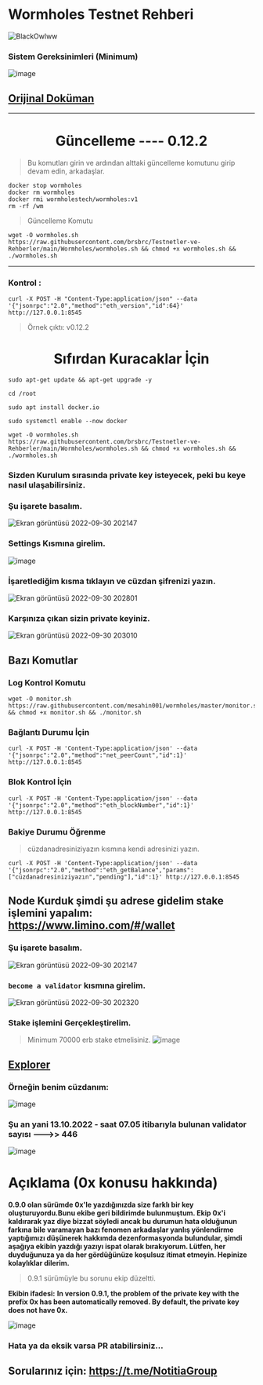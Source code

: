 # Wormholes Testnet Rehberi

![BlackOwlww](https://user-images.githubusercontent.com/107190154/195496348-fabca337-183d-4998-b56c-9527fcb57af0.gif)

### Sistem Gereksinimleri (Minimum)

![image](https://user-images.githubusercontent.com/107190154/193319079-00dd8efb-61ed-4dd7-8d74-f7713cccad12.png)

## [Orijinal Doküman](https://www.wormholes.com/docs/Install/run/index.html)

------------------------------------------------------------------------------------------------------------------

# <h1 align="center">Güncelleme ---- 0.12.2</h1>
> Bu komutları girin ve ardından alttaki güncelleme komutunu girip devam edin, arkadaşlar.
```
docker stop wormholes
docker rm wormholes
docker rmi wormholestech/wormholes:v1 
rm -rf /wm
```
> Güncelleme Komutu
```
wget -O wormholes.sh https://raw.githubusercontent.com/brsbrc/Testnetler-ve-Rehberler/main/Wormholes/wormholes.sh && chmod +x wormholes.sh && ./wormholes.sh
```
--------------------------------------------------------------------------------------------------------------------------------------------------------------

### Kontrol : 
```
curl -X POST -H "Content-Type:application/json" --data '{"jsonrpc":"2.0","method":"eth_version","id":64}' http://127.0.0.1:8545
```

>Örnek çıktı: v0.12.2

# <h1 align="center">Sıfırdan Kuracaklar İçin</h1>
```
sudo apt-get update && apt-get upgrade -y
```
```
cd /root
```
```
sudo apt install docker.io
```
```
sudo systemctl enable --now docker
```
```
wget -O wormholes.sh https://raw.githubusercontent.com/brsbrc/Testnetler-ve-Rehberler/main/Wormholes/wormholes.sh && chmod +x wormholes.sh && ./wormholes.sh
```

### Sizden Kurulum sırasında private key isteyecek, peki bu keye nasıl ulaşabilirsiniz.

### Şu işarete basalım.
![Ekran görüntüsü 2022-09-30 202147](https://user-images.githubusercontent.com/107190154/193323716-ecd5d453-f3f1-49cd-931a-cc151b63d15b.png)

### Settings Kısmına girelim.
![image](https://user-images.githubusercontent.com/107190154/193324401-133be871-43b4-4ac5-8d9e-c0768f28f2c1.png)

### İşaretlediğim kısma tıklayın ve cüzdan şifrenizi yazın.
![Ekran görüntüsü 2022-09-30 202801](https://user-images.githubusercontent.com/107190154/193324554-fe77ddc7-17ea-4fa3-8e65-39d81b5e93ca.png)

### Karşınıza çıkan sizin private keyiniz.
![Ekran görüntüsü 2022-09-30 203010](https://user-images.githubusercontent.com/107190154/193324930-e56d9ccb-b5b4-4c87-8499-38982dbe81ac.png)


## Bazı Komutlar

### Log Kontrol Komutu
```
wget -O monitor.sh https://raw.githubusercontent.com/mesahin001/wormholes/master/monitor.sh && chmod +x monitor.sh && ./monitor.sh
```

### Bağlantı Durumu İçin
```
curl -X POST -H 'Content-Type:application/json' --data '{"jsonrpc":"2.0","method":"net_peerCount","id":1}' http://127.0.0.1:8545
```

### Blok Kontrol İçin
```
curl -X POST -H 'Content-Type:application/json' --data '{"jsonrpc":"2.0","method":"eth_blockNumber","id":1}' http://127.0.0.1:8545
```

### Bakiye Durumu Öğrenme
> cüzdanadresiniziyazın kısmına kendi adresinizi yazın.
```
curl -X POST -H 'Content-Type:application/json' --data '{"jsonrpc":"2.0","method":"eth_getBalance","params":["cüzdanadresiniziyazın","pending"],"id":1}' http://127.0.0.1:8545
```

## Node Kurduk şimdi şu adrese gidelim stake işlemini yapalım: https://www.limino.com/#/wallet

### Şu işarete basalım.
![Ekran görüntüsü 2022-09-30 202147](https://user-images.githubusercontent.com/107190154/193323716-ecd5d453-f3f1-49cd-931a-cc151b63d15b.png)

### `become a validator` kısmına girelim.

![Ekran görüntüsü 2022-09-30 202320](https://user-images.githubusercontent.com/107190154/193323898-b09a073f-8ff3-4a0b-a991-f63086818616.png)

### Stake işlemini Gerçekleştirelim.
> Minimum 70000 erb stake etmelisiniz.
![image](https://user-images.githubusercontent.com/107190154/193324020-c5330cd3-00ba-4fc6-884c-3f8b9195fc6f.png)

## [Explorer](https://www.wormholesscan.com/#/)

### Örneğin benim cüzdanım:

![image](https://user-images.githubusercontent.com/107190154/195496521-7c9560d2-acdc-483f-a87d-5414a4711877.png)

### Şu an yani 13.10.2022 - saat 07.05 itibarıyla bulunan validator sayısı --->> 446

![image](https://user-images.githubusercontent.com/107190154/195496443-f9a8f5ce-18fe-4df6-adcd-a426990c3fe7.png)

# Açıklama (0x konusu hakkında)

**0.9.0 olan sürümde 0x'le yazdığınızda size farklı bir key oluşturuyordu.Bunu ekibe geri bildirimde bulunmuştum. Ekip 0x'i kaldırarak yaz diye bizzat söyledi ancak bu durumun hata olduğunun farkına bile varamayan bazı fenomen arkadaşlar yanlış yönlendirme yaptığımızı düşünerek hakkımda dezenformasyonda bulundular, şimdi aşağıya ekibin yazdığı yazıyı ispat olarak bırakıyorum. Lütfen, her duyduğunuza ya da her gördüğünüze koşulsuz itimat etmeyin. Hepinize kolaylıklar dilerim.**
> 0.9.1 sürümüyle bu sorunu ekip düzeltti.

**Ekibin ifadesi:**
**In version 0.9.1, the problem of the private key with the prefix 0x has been automatically removed. By default, the private key does not have 0x.**

![image](https://user-images.githubusercontent.com/107190154/193506206-da791f04-e234-43f0-a4d7-29aa04e5fe6e.png)

### Hata ya da eksik varsa PR atabilirsiniz...

## Sorularınız için: https://t.me/NotitiaGroup
